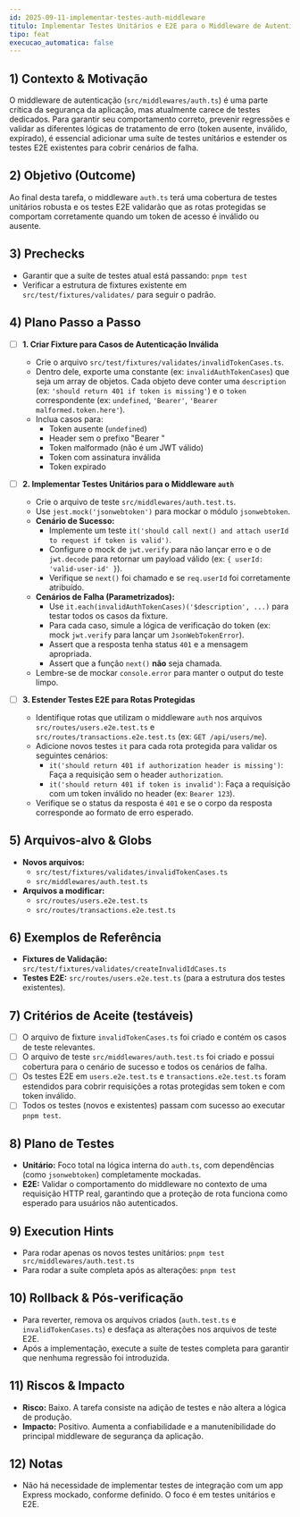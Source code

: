 ```yaml
---
id: 2025-09-11-implementar-testes-auth-middleware
titulo: Implementar Testes Unitários e E2E para o Middleware de Autenticação
tipo: feat
execucao_automatica: false
---
```


## 1) Contexto & Motivação

O middleware de autenticação (`src/middlewares/auth.ts`) é uma parte crítica da segurança da aplicação, mas atualmente carece de testes dedicados. Para garantir seu comportamento correto, prevenir regressões e validar as diferentes lógicas de tratamento de erro (token ausente, inválido, expirado), é essencial adicionar uma suíte de testes unitários e estender os testes E2E existentes para cobrir cenários de falha.

## 2) Objetivo (Outcome)

Ao final desta tarefa, o middleware `auth.ts` terá uma cobertura de testes unitários robusta e os testes E2E validarão que as rotas protegidas se comportam corretamente quando um token de acesso é inválido ou ausente.

## 3) Prechecks

- Garantir que a suíte de testes atual está passando: `pnpm test`
- Verificar a estrutura de fixtures existente em `src/test/fixtures/validates/` para seguir o padrão.

## 4) Plano Passo a Passo

- [ ] **1. Criar Fixture para Casos de Autenticação Inválida**
    - Crie o arquivo `src/test/fixtures/validates/invalidTokenCases.ts`.
    - Dentro dele, exporte uma constante (ex: `invalidAuthTokenCases`) que seja um array de objetos. Cada objeto deve conter uma `description` (ex: `'should return 401 if token is missing'`) e o `token` correspondente (ex: `undefined`, `'Bearer'`, `'Bearer malformed.token.here'`).
    - Inclua casos para:
        - Token ausente (`undefined`)
        - Header sem o prefixo "Bearer "
        - Token malformado (não é um JWT válido)
        - Token com assinatura inválida
        - Token expirado

- [ ] **2. Implementar Testes Unitários para o Middleware `auth`**
    - Crie o arquivo de teste `src/middlewares/auth.test.ts`.
    - Use `jest.mock('jsonwebtoken')` para mockar o módulo `jsonwebtoken`.
    - **Cenário de Sucesso:**
        - Implemente um teste `it('should call next() and attach userId to request if token is valid')`.
        - Configure o mock de `jwt.verify` para não lançar erro e o de `jwt.decode` para retornar um payload válido (ex: `{ userId: 'valid-user-id' }`).
        - Verifique se `next()` foi chamado e se `req.userId` foi corretamente atribuído.
    - **Cenários de Falha (Parametrizados):**
        - Use `it.each(invalidAuthTokenCases)('$description', ...)` para testar todos os casos da fixture.
        - Para cada caso, simule a lógica de verificação do token (ex: mock `jwt.verify` para lançar um `JsonWebTokenError`).
        - Assert que a resposta tenha status `401` e a mensagem apropriada.
        - Assert que a função `next()` **não** seja chamada.
    - Lembre-se de mockar `console.error` para manter o output do teste limpo.

- [ ] **3. Estender Testes E2E para Rotas Protegidas**
    - Identifique rotas que utilizam o middleware `auth` nos arquivos `src/routes/users.e2e.test.ts` e `src/routes/transactions.e2e.test.ts` (ex: `GET /api/users/me`).
    - Adicione novos testes `it` para cada rota protegida para validar os seguintes cenários:
        - `it('should return 401 if authorization header is missing')`: Faça a requisição sem o header `authorization`.
        - `it('should return 401 if token is invalid')`: Faça a requisição com um token inválido no header (ex: `Bearer 123`).
    - Verifique se o status da resposta é `401` e se o corpo da resposta corresponde ao formato de erro esperado.

## 5) Arquivos-alvo & Globs

- **Novos arquivos:**
    - `src/test/fixtures/validates/invalidTokenCases.ts`
    - `src/middlewares/auth.test.ts`
- **Arquivos a modificar:**
    - `src/routes/users.e2e.test.ts`
    - `src/routes/transactions.e2e.test.ts`

## 6) Exemplos de Referência

- **Fixtures de Validação:** `src/test/fixtures/validates/createInvalidIdCases.ts`
- **Testes E2E:** `src/routes/users.e2e.test.ts` (para a estrutura dos testes existentes).

## 7) Critérios de Aceite (testáveis)

- [ ] O arquivo de fixture `invalidTokenCases.ts` foi criado e contém os casos de teste relevantes.
- [ ] O arquivo de teste `src/middlewares/auth.test.ts` foi criado e possui cobertura para o cenário de sucesso e todos os cenários de falha.
- [ ] Os testes E2E em `users.e2e.test.ts` e `transactions.e2e.test.ts` foram estendidos para cobrir requisições a rotas protegidas sem token e com token inválido.
- [ ] Todos os testes (novos e existentes) passam com sucesso ao executar `pnpm test`.

## 8) Plano de Testes

- **Unitário:** Foco total na lógica interna do `auth.ts`, com dependências (como `jsonwebtoken`) completamente mockadas.
- **E2E:** Validar o comportamento do middleware no contexto de uma requisição HTTP real, garantindo que a proteção de rota funciona como esperado para usuários não autenticados.

## 9) Execution Hints

- Para rodar apenas os novos testes unitários: `pnpm test src/middlewares/auth.test.ts`
- Para rodar a suíte completa após as alterações: `pnpm test`

## 10) Rollback & Pós-verificação

- Para reverter, remova os arquivos criados (`auth.test.ts` e `invalidTokenCases.ts`) e desfaça as alterações nos arquivos de teste E2E.
- Após a implementação, execute a suíte de testes completa para garantir que nenhuma regressão foi introduzida.

## 11) Riscos & Impacto

- **Risco:** Baixo. A tarefa consiste na adição de testes e não altera a lógica de produção.
- **Impacto:** Positivo. Aumenta a confiabilidade e a manutenibilidade do principal middleware de segurança da aplicação.

## 12) Notas

- Não há necessidade de implementar testes de integração com um app Express mockado, conforme definido. O foco é em testes unitários e E2E.

